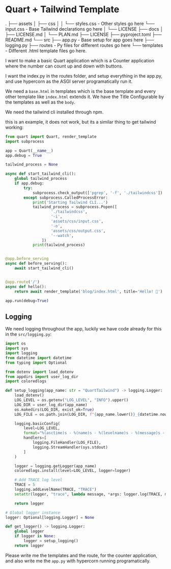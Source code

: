 # Quart + Tailwind Template
.
├── assets
│   ├── css
│   │   └── styles.css - Other styles go here
        └── input.css - Base Tailwind declarations go here
│   └── LICENSE
├── docs
│   ├── LICENSE.md
│   └── PLAN.md
├── LICENSE
├── pyproject.toml
├── README.md
└── src
    ├── app.py - Base setup for app goes here
    ├── logging.py
    ├── routes - Py files for different routes go here
    └── templates - Different .html template files go here.

I want to make a basic Quart application which is a Counter application where the number can count up and down with buttons.

I want the index.py in the routes folder, and setup everything in the app.py, and use hypercorn as the ASGI server programatically run it.

We need a `base.html` in templates which is the base template and every other template like `index.html` extends it. We have the Title Configurable by the templates as well as the `body`.

We need the tailwind cli installed through npm.

this is an example, it does not work, but its a similar thing to get tailwind working:
```python
from quart import Quart, render_template
import subprocess

app = Quart(__name__)
app.debug = True

tailwind_process = None

async def start_tailwind_cli():
    global tailwind_process
    if app.debug:
        try:
            subprocess.check_output(['pgrep', '-f', './tailwindcss'])
        except subprocess.CalledProcessError:
            print('Starting Tailwind CLI...')
            tailwind_process = subprocess.Popen([
                    './tailwindcss',
                    '-i',
                    'assets/css/input.css',
                    '-o',
                    'assets/css/output.css',
                    '--watch',
                ])
            print(tailwind_process)


@app.before_serving
async def before_serving():
    await start_tailwind_cli()


@app.route('/')
async def hello():
    return await render_template('blog/index.html', title='Hello! 👋')

app.run(debug=True)
```

## Logging
We need logging throughout the app, luckily we have code already for this in the `src/logging.py`:
```python
import os
import sys
import logging
from datetime import datetime
from typing import Optional

from dotenv import load_dotenv
from appdirs import user_log_dir
import coloredlogs

def setup_logging(app_name: str = "QuartTailwind") -> logging.Logger:
    load_dotenv()
    LOG_LEVEL = os.getenv("LOG_LEVEL", "INFO").upper()
    LOG_DIR = user_log_dir(app_name)
    os.makedirs(LOG_DIR, exist_ok=True)
    LOG_FILE = os.path.join(LOG_DIR, f"{app_name.lower()}_{datetime.now().strftime('%Y-%m-%d_%H-%M-%S')}.log")

    logging.basicConfig(
        level=LOG_LEVEL,
        format="%(asctime)s - %(name)s - %(levelname)s - %(message)s - [%(filename)s:%(lineno)d]",
        handlers=[
            logging.FileHandler(LOG_FILE),
            logging.StreamHandler(sys.stdout)
        ]
    )

    logger = logging.getLogger(app_name)
    coloredlogs.install(level=LOG_LEVEL, logger=logger)

    # Add TRACE log level
    TRACE = 5
    logging.addLevelName(TRACE, "TRACE")
    setattr(logger, "trace", lambda message, *args: logger.log(TRACE, message, *args))

    return logger

# Global logger instance
logger: Optional[logging.Logger] = None

def get_logger() -> logging.Logger:
    global logger
    if logger is None:
        logger = setup_logging()
    return logger
```

Please write me the templates and the route, for the counter application, and also write me the `app.py` with hypercorn running programatically.